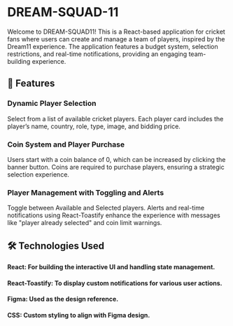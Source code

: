 # DREAM-SQUAD-11
Welcome to DREAM-SQUAD11! This is a React-based application for cricket fans where users can create and manage a team of players, inspired by the Dream11 experience. The application features a budget system, selection restrictions, and real-time notifications, providing an engaging team-building experience.

## 🚀 Features
### Dynamic Player Selection
Select from a list of available cricket players. Each player card includes the player’s name, country, role, type, image, and bidding price.

### Coin System and Player Purchase
Users start with a coin balance of 0, which can be increased by clicking the banner button. Coins are required to purchase players, ensuring a strategic selection experience.

### Player Management with Toggling and Alerts
Toggle between Available and Selected players. Alerts and real-time notifications using React-Toastify enhance the experience with messages like "player already selected" and coin limit warnings.

## 🛠 Technologies Used
#### React: For building the interactive UI and handling state management.
#### React-Toastify: To display custom notifications for various user actions.
#### Figma: Used as the design reference.
#### CSS: Custom styling to align with Figma design.
